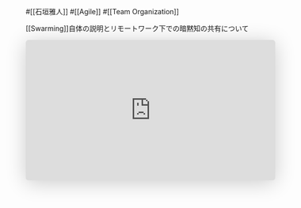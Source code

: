 #[[石垣雅人]] #[[Agile]] #[[Team Organization]]

[[Swarming]]自体の説明とリモートワーク下での暗黙知の共有について

<iframe class="speakerdeck-iframe" frameborder="0" src="https://speakerdeck.com/player/5b2761efec7545b3bb2675a9e52ed863" title="&quot;群れる&quot; アジャイル / Swarming in Agile" allowfullscreen="true" style="border: 0px; background: padding-box padding-box rgba(0, 0, 0, 0.1); margin: 0px; padding: 0px; border-radius: 6px; box-shadow: rgba(0, 0, 0, 0.2) 0px 5px 40px; width: 100%; height: auto; aspect-ratio: 560 / 315;" data-ratio="1.7777777777777777"></iframe>